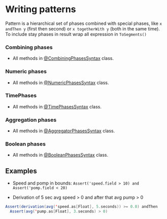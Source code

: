 # Writing patterns
Pattern is a hierarchical set of phases combined with special phases, like
`x andThen y` (first then second) or `x togetherWith y` (both in the same time).
To include stay phases in result wrap all expression in `ToSegments()`


### Combining phases
- All methods in [@CombiningPhasesSyntax](flink/src/main/scala/ru/itclover/streammachine/phases/CombiningPhases.scala) class.

### Numeric phases
- All methods in [@NumericPhasesSyntax](flink/src/main/scala/ru/itclover/streammachine/phases/NumericPhases.scala) class.

### TimePhases
- All methods in [@TimePhasesSyntax](flink/src/main/scala/ru/itclover/streammachine/phases/TimePhases.scala) class.

### Aggregation phases
- All methods in [@AggregatorPhasesSyntax](flink/src/main/scala/ru/itclover/streammachine/aggregators/AggregatorPhases.scala) class.

### Boolean phases
- All methods in [@BooleanPhasesSyntax](flink/src/main/scala/ru/itclover/streammachine/phases/BooleanPhases.scala) class.


## Examples
- Speed and pomp in bounds: `Assert('speed.field > 10) and Assert('pomp.field < 20)`

- Derivation of 5 sec avg speed > 0 and after that avg pump > 0
```scala
Assert(derivation(avg('speed.as[Float], 5.seconds)) >= 0.0) andThen
  Assert(avg('pump.as[Float], 3.seconds) > 0)
```